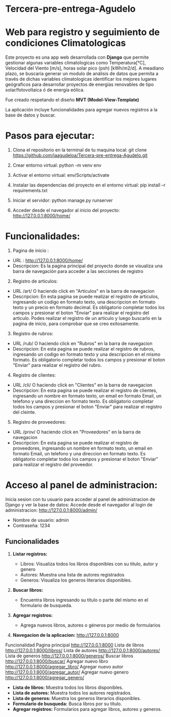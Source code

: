# Tercera-pre-entrega-Agudelo

# Web para registro y seguimiento de condiciones Climatologicas

Este proyecto es una app web desarrollada con **Django** que permite gestionar algunas variables climatologicas como Temperatura[°C], Velocidad del Viento [m/s], horas solar pico (psh) [kWh/m2/d]. A meadiano plazo, se buscaria generar un modulo de análisis de datos que permita a través de dichas variables climatologicas identificar los mejores lugares geógraficos para desarrollar proyectos de energías renovables de tipo solar/fotovoltaica ó de energía eólica.

Fue creado respetando el  diseño **MVT (Model-View-Template)**

La aplicación incluye funcionalidades para agregar nuevos registros a la base de datos y buscar.

# Pasos para ejecutar:
1. Clona el repositorio en la terminal de tu maquina local: 
git clone https://github.com/jaagudeloa/Tercera-pre-entrega-Agudelo.git

2. Crear entorno virtual: python -m venv env

3. Activar el entorno virtual: 
   env/Scripts/activate

4. Instalar las dependencias del proyecto en el entorno virtual: 
   pip install –r requirements.txt 

5. Iniciar el servidor:
   python manage.py runserver

6. Acceder desde el navegador al inicio del proyecto:
   http://127.0.0.1:8000/home/

# Funcionalidades:

1. Pagina de inicio :
- URL : http://127.0.0.1:8000/home/
- Descripcion: Es la pagina principal del proyecto donde se visualiza una barra de navegación para acceder a las secciones de registro 

2. Registro de articulos:
- URL /art/ O haciendo click en "Articulos" en la barra de navegacion
- Descripcion: En esta pagina se puede realizar el registro de articulos, ingresando un codigo en formato texto, una descripcion en formato texto y un precio en formato decimal. Es obligatorio completar todos los campos y presionar el boton "Enviar" para realizar el registro del articulo. Podes realizar el registro de un articulo y luego buscarlo en la pagina de inicio, para comprobar que se creo exitosamente.

3. Registro de rubros:
- URL /rub/ O haciendo click en "Rubros" en la barra de navegacion
- Descripcion: En esta pagina se puede realizar el registro de rubros, ingresando un codigo en formato texto y una descripcion en el mismo formato. Es obligatorio completar todos los campos y presionar el boton "Enviar" para realizar el registro del rubro.

4. Registro de clientes:
- URL /cli/ O haciendo click en "Clientes" en la barra de navegacion
- Descripcion: En esta pagina se puede realizar el registro de clientes, ingresando un nombre en formato texto, un email en formato Email, un telefono y una direccion en formato texto. Es obligatorio completar todos los campos y presionar el boton "Enviar" para realizar el registro del cleinte.

5. Registro de proveedores:
- URL /prov/ O haciendo click en "Proveedores" en la barra de navegacion
- Descripcion: En esta pagina se puede realizar el registro de proveedores, ingresando un nombre en formato texto, un email en formato Email, un telefono y una direccion en formato texto. Es obligatorio completar todos los campos y presionar el boton "Enviar" para realizar el registro del proveedor.

# Acceso al panel de administracion:
Inicia sesion con tu usuario para acceder al panel de administracion de Django y ver la base de datos:
Accede desde el navegador al login de administracion: http://127.0.0.1:8000/admin/ 

- Nombre de usuario: admin
- Contraseña: 1234


## Funcionalidades

1. **Listar registros:**
   - Libros: Visualiza todos los libros disponibles con su titulo, autor y genero
   - Autores: Muestra una lista de autores registrados
   - Generos: Visualiza los generos literarios disponibles.

2. **Buscar libros:**
   - Encuentra libros ingresando su título o parte del mismo en el formulario de busqueda.

3. **Agregar registros:**
   - Agrega nuevos libros, autores o géneros por medio de formularios

4. **Navegacion de la aplicacion:**
http://127.0.0.1:8000

Funcionalidad
Pagina principal        http://127.0.0.1:8000
Lista de libros         http://127.0.0.1:8000/libros/
Lista de autores	    http://127.0.0.1:8000/autores/
Lista de generos	    http://127.0.0.1:8000/generos/
Buscar libros	        http://127.0.0.1:8000/buscar/
Agregar nuevo libro	    http://127.0.0.1:8000/agregar_libro/
Agregar nuevo autor	    http://127.0.0.1:8000/agregar_autor/
Agregar nuevo genero	http://127.0.0.1:8000/agregar_genero/



- **Lista de libros:** Muestra todos los libros disponibles.
- **Lista de autores:** Muestra todos los autores registrados.
- **Lista de generos:** Muestra los generos literarios disponibles.
- **Formulario de busqueda:** Busca libros por su título.
- **Agregar registros:** Formularios para agregar libros, autores y generos.
